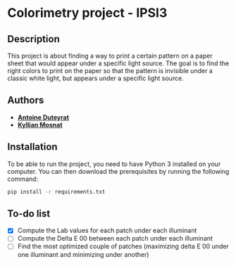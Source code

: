 # Colorimetry project - IPSI3

## Description

This project is about finding a way to print a certain pattern on a paper sheet that would appear under a specific light source. The goal is to find the right colors to print on the paper so that the pattern is invisible under a classic white light, but appears under a specific light source.

## Authors

- [**Antoine Duteyrat**](https://github.com/antoinedenovembre)
- [**Kyllian Mosnat**](https://github.com/kmosnat)

## Installation

To be able to run the project, you need to have Python 3 installed on your computer. You can then download the prerequisites by running the following command:

```bash
pip install -r requirements.txt
``` 

## To-do list

- [x] Compute the Lab values for each patch under each illuminant
- [ ] Compute the Delta E 00 between each patch under each illuminant
- [ ] Find the most optimized couple of patches (maximizing delta E 00 under one illuminant and minimizing under another)
